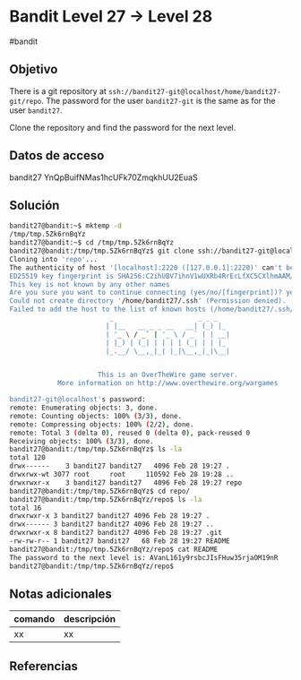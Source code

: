 # Bandit Level 27 → Level 28
#bandit 
## Objetivo
There is a git repository at `ssh://bandit27-git@localhost/home/bandit27-git/repo`. The password for the user `bandit27-git` is the same as for the user `bandit27`.

Clone the repository and find the password for the next level.

## Datos de acceso
bandit27
YnQpBuifNMas1hcUFk70ZmqkhUU2EuaS

## Solución
```bash
bandit27@bandit:~$ mktemp -d
/tmp/tmp.5Zk6rnBqYz
bandit27@bandit:~$ cd /tmp/tmp.5Zk6rnBqYz
bandit27@bandit:/tmp/tmp.5Zk6rnBqYz$ git clone ssh://bandit27-git@localhost:2220/home/bandit27-git/repo
Cloning into 'repo'...
The authenticity of host '[localhost]:2220 ([127.0.0.1]:2220)' can't be established.
ED25519 key fingerprint is SHA256:C2ihUBV7ihnV1wUXRb4RrEcLfXC5CXlhmAAM/urerLY.
This key is not known by any other names
Are you sure you want to continue connecting (yes/no/[fingerprint])? yes
Could not create directory '/home/bandit27/.ssh' (Permission denied).
Failed to add the host to the list of known hosts (/home/bandit27/.ssh/known_hosts).
                         _                     _ _ _
                        | |__   __ _ _ __   __| (_) |_
                        | '_ \ / _` | '_ \ / _` | | __|
                        | |_) | (_| | | | | (_| | | |_
                        |_.__/ \__,_|_| |_|\__,_|_|\__|


                      This is an OverTheWire game server.
            More information on http://www.overthewire.org/wargames

bandit27-git@localhost's password:
remote: Enumerating objects: 3, done.
remote: Counting objects: 100% (3/3), done.
remote: Compressing objects: 100% (2/2), done.
remote: Total 3 (delta 0), reused 0 (delta 0), pack-reused 0
Receiving objects: 100% (3/3), done.
bandit27@bandit:/tmp/tmp.5Zk6rnBqYz$ ls -la
total 120
drwx------    3 bandit27 bandit27   4096 Feb 28 19:27 .
drwxrwx-wt 3077 root     root     110592 Feb 28 19:28 ..
drwxrwxr-x    3 bandit27 bandit27   4096 Feb 28 19:27 repo
bandit27@bandit:/tmp/tmp.5Zk6rnBqYz$ cd repo/
bandit27@bandit:/tmp/tmp.5Zk6rnBqYz/repo$ ls -la
total 16
drwxrwxr-x 3 bandit27 bandit27 4096 Feb 28 19:27 .
drwx------ 3 bandit27 bandit27 4096 Feb 28 19:27 ..
drwxrwxr-x 8 bandit27 bandit27 4096 Feb 28 19:27 .git
-rw-rw-r-- 1 bandit27 bandit27   68 Feb 28 19:27 README
bandit27@bandit:/tmp/tmp.5Zk6rnBqYz/repo$ cat README
The password to the next level is: AVanL161y9rsbcJIsFHuw35rjaOM19nR
bandit27@bandit:/tmp/tmp.5Zk6rnBqYz/repo$
```
## Notas adicionales
| comando | descripción |
|----------|----------|
|xx|xx|

## Referencias
